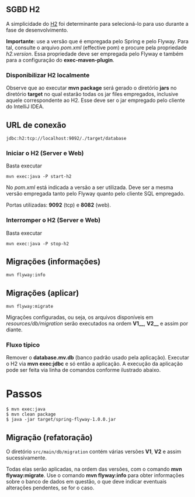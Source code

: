 ## SGBD H2
A simplicidade do [H2](http://www.h2database.com) foi determinante para 
selecioná-lo para uso durante a fase de desenvolvimento.

**Importante**: use a versão que é empregada pelo Spring e pelo Flyway. Para tal,
consulte o arquivo _pom.xml_ (effective pom) e procure pela propriedade
_h2.version_. Essa propriedade deve ser empregada pelo Flyway e também
para a configuração do **exec-maven-plugin**.

### Disponibilizar H2 localmente
Observe que ao executar **mvn package** será gerado o diretório **jars** no 
diretório **target** no qual estarão todas os jar files empregados, inclusive 
aquele correspondente ao H2. Esse deve ser o jar empregado pelo cliente do 
IntelliJ IDEA. 

## URL de conexão
```
jdbc:h2:tcp://localhost:9092/./target/database
```

### Iniciar o H2 (Server e Web)
Basta executar
 
```mvn exec:java -P start-h2```
 
No _pom.xml_ está indicada a versão
a ser utilizada. Deve ser a mesma versão empregada tanto pelo 
Flyway quanto pelo cliente SQL empregado.

Portas utilizadas: **9092** (tcp) e **8082** (web).

### Interromper o H2 (Server e Web)
Basta executar
 
```mvn exec:java -P stop-h2```


## Migrações (informações)

```mvn flyway:info```

## Migrações (aplicar)

```mvn flyway:migrate```

Migrações configuradas, ou seja, os arquivos disponíveis em 
_resources/db/migration_ serão executados na ordem **V1__**, **V2__** e 
assim por diante.

### Fluxo típico
Remover o **database.mv.db** (banco padrão usado pela aplicação). Executar o
H2 via **mvn exec:jdbc** e só então a aplicação. A execução da aplicação pode ser
feita via linha de comandos conforme ilustrado abaixo.

# Passos

```
$ mvn exec:java
$ mvn clean package
$ java -jar target/spring-flyway-1.0.0.jar
```

## Migração (refatoração)
O diretório `src/main/db/migration` contém várias versões **V1**, 
**V2** e assim sucessivamente. 

Todas elas serão aplicadas, na ordem das versões, com o comando
**mvn flyway:migrate**. Use o comando **mvn flyway:info** para obter
informações sobre o banco de dados em questão, o que deve indicar
eventuais alterações pendentes, se for o caso.

